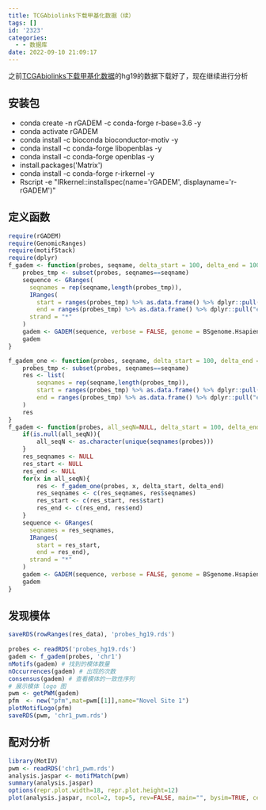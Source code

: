 ```yaml
---
title: TCGAbiolinks下载甲基化数据（续）
tags: []
id: '2323'
categories:
  - - 数据库
date: 2022-09-10 21:09:17
---
```


之前[TCGAbiolinks下载甲基化数据](https://occdn.limour.top/2310.html)的hg19的数据下载好了，现在继续进行分析

## 安装包

*   conda create -n rGADEM -c conda-forge r-base=3.6 -y
*   conda activate rGADEM
*   conda install -c bioconda bioconductor-motiv -y
*   conda install -c conda-forge libopenblas -y
*   conda install -c conda-forge openblas -y
*   install.packages('Matrix')
*   conda install -c conda-forge r-irkernel -y
*   Rscript -e "IRkernel::installspec(name='rGADEM', displayname='r-rGADEM')"

## 定义函数

```R
require(rGADEM)
require(GenomicRanges)
require(motifStack)
require(dplyr)
f_gadem <- function(probes, seqname, delta_start = 100, delta_end = 100){
    probes_tmp <- subset(probes, seqnames==seqname)
    sequence <- GRanges(
      seqnames = rep(seqname,length(probes_tmp)),
      IRanges(
        start = ranges(probes_tmp) %>% as.data.frame() %>% dplyr::pull("start") - 100,
        end = ranges(probes_tmp) %>% as.data.frame() %>% dplyr::pull("end") + 100), 
      strand = "*"
    )
    gadem <- GADEM(sequence, verbose = FALSE, genome = BSgenome.Hsapiens.UCSC.hg19::Hsapiens)
    gadem
}
```

```R
f_gadem_one <- function(probes, seqname, delta_start = 100, delta_end = 100){
    probes_tmp <- subset(probes, seqnames==seqname)
    res <- list(
        seqnames = rep(seqname,length(probes_tmp)),
        start = ranges(probes_tmp) %>% as.data.frame() %>% dplyr::pull("start") - 100,
        end = ranges(probes_tmp) %>% as.data.frame() %>% dplyr::pull("end") + 100
    )
    res
}
f_gadem <- function(probes, all_seqN=NULL, delta_start = 100, delta_end = 100){
    if(is.null(all_seqN)){
        all_seqN <- as.character(unique(seqnames(probes)))
    }
    res_seqnames <- NULL
    res_start <- NULL
    res_end <- NULL
    for(x in all_seqN){
        res <- f_gadem_one(probes, x, delta_start, delta_end)
        res_seqnames <- c(res_seqnames, res$seqnames)
        res_start <- c(res_start, res$start)
        res_end <- c(res_end, res$end)
    }
    sequence <- GRanges(
      seqnames = res_seqnames,
      IRanges(
        start = res_start,
        end = res_end), 
      strand = "*"
    )
    gadem <- GADEM(sequence, verbose = FALSE, genome = BSgenome.Hsapiens.UCSC.hg19::Hsapiens)
    gadem
}
```

## 发现模体

```R
saveRDS(rowRanges(res_data), 'probes_hg19.rds')
 
probes <- readRDS('probes_hg19.rds')
gadem <- f_gadem(probes, 'chr1')
nMotifs(gadem) # 找到的模体数量
nOccurrences(gadem) # 出现的次数
consensus(gadem) # 查看模体的一致性序列
# 展示模体 logo 图
pwm <- getPWM(gadem)
pfm  <- new("pfm",mat=pwm[[1]],name="Novel Site 1")
plotMotifLogo(pfm)
saveRDS(pwm, 'chr1_pwm.rds')
```

## 配对分析

```R
library(MotIV)
pwm <- readRDS('chr1_pwm.rds')
analysis.jaspar <- motifMatch(pwm)
summary(analysis.jaspar)
options(repr.plot.width=18, repr.plot.height=12)
plot(analysis.jaspar, ncol=2, top=5, rev=FALSE, main="", bysim=TRUE, cex=0.4)
```